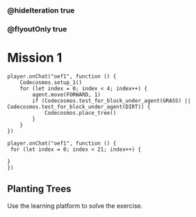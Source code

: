 ### @hideIteration true
### @flyoutOnly true
# Mission 1
```blocks
player.onChat("oef1", function () {
    Codecosmos.setup_1()
    for (let index = 0; index < 4; index++) {
        agent.move(FORWARD, 1)
        if (Codecosmos.test_for_block_under_agent(GRASS) || Codecosmos.test_for_block_under_agent(DIRT)) {
            Codecosmos.place_tree()
        }
    }
})
```

```template
player.onChat("oef1", function () {
 for (let index = 0; index < 21; index++) {
      
}
})
```

## Planting Trees

Use the learning platform to solve the exercise.
